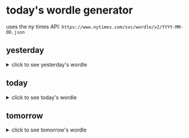 # today's wordle generator

uses the ny times API: `https://www.nytimes.com/svc/wordle/v2/YYYY-MM-DD.json`

## yesterday

<details>
    <summary>click to see yesterday's wordle</summary>

    hotel

</details>

## today

<details>
    <summary>click to see today's wordle</summary>

    irate

</details>

## tomorrow

<details>
    <summary>click to see tomorrow's wordle</summary>

    venom

</details>
